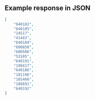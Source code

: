 

## Example response in JSON

```json
[
    "640182",
    "640185",
    "24517",
    "41443",
    "640184",
    "600858",
    "600506",
    "53105",
    "640191",
    "190417",
    "640186",
    "181196",
    "165466",
    "188691",
    "640192"
]
```

